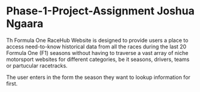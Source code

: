 # Phase-1-Project-Assignment Joshua Ngaara 

Th Formula One RaceHub Website is designed to provide users a place to access need-to-know historical data from all the races during the last 20 Formula One (F1) seasons without having to traverse a vast array of niche motorsport websites for different categories, be it seasons, drivers, teams or partucular racetracks. 

The user enters in the form the season they want to lookup information for first.
